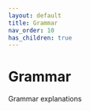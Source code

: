 ```yaml
---
layout: default
title: Grammar
nav_order: 10
has_children: true
---
```


# Grammar
Grammar explanations